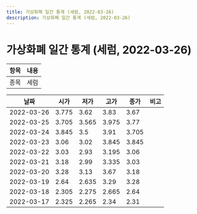 ```yaml
---
title: 가상화폐 일간 통계 (세럼, 2022-03-26)
description: 가상화폐 일간 통계 (세럼, 2022-03-26)
---
```


가상화폐 일간 통계 (세럼, 2022-03-26)
===

|항목|내용|
|--|--|
|종목|세럼||마켓|KRW-SRM||종류|일 단위 캔들||기간|2022-03-17T09:00:00 - 2022-03-26T09:00:00|

|날짜|시가|저가|고가|종가|비고|
|--|--|--|--|--|--|
|2022-03-26|3.775|3.62|3.83|3.67|    |
|2022-03-25|3.705|3.565|3.975|3.77|    |
|2022-03-24|3.845|3.5|3.91|3.705|    |
|2022-03-23|3.06|3.02|3.845|3.845|    |
|2022-03-22|3.03|2.93|3.195|3.06|    |
|2022-03-21|3.18|2.99|3.335|3.03|    |
|2022-03-20|3.28|3.13|3.67|3.18|    |
|2022-03-19|2.64|2.635|3.29|3.28|    |
|2022-03-18|2.305|2.275|2.665|2.64|    |
|2022-03-17|2.325|2.265|2.34|2.31|    |
